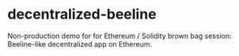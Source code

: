 # decentralized-beeline
Non-production demo for for Ethereum / Solidity brown bag session: Beeline-like decentralized app on Ethereum.
